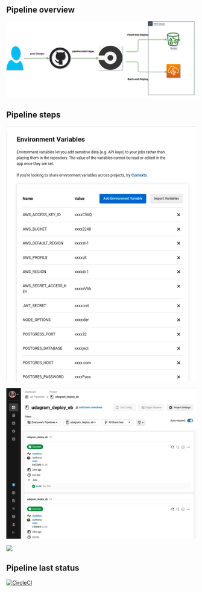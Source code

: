 ## Pipeline overview
![pipeline Flow](/screenShots/Diagrams/pipeline_Diagram.drawio.png)


## Pipeline steps
![](/screenShots/CircleCi/ci_enviroment_Variables.png)

![](/screenShots/CircleCi/Ci_build_Success.png)

![](screencapture-app-circleci-pipelines-github-amrHassanAbdallah-aws-ci-89-workflows-d4d1c036-ff31-467b-a6d5-f7f7edef3021-jobs-97-2021-12-26-16_53_43.png)

## Pipeline last status
[![CircleCI](https://circleci.com/gh/sunhorus/udagram_deploy_eb/tree/main.svg?style=svg)](https://circleci.com/gh/sunhorus/udagram_deploy_eb/tree/main)